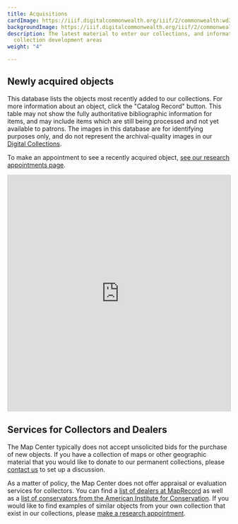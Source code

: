 ```yaml
---
title: Acquisitions
cardImage: https://iiif.digitalcommonwealth.org/iiif/2/commonwealth:wd3765932/1197,2952,7553,3500/1800,/0/default.jpg
backgroundImage: https://iiif.digitalcommonwealth.org/iiif/2/commonwealth:wd3765932/1197,2952,7553,3136/1800,/0/default.jpg
description: The latest material to enter our collections, and information on our
  collection development areas
weight: "4"

---
```

## Newly acquired objects 

This database lists the objects most recently added to our collections. For more information about an object, click the "Catalog Record" button. This table may not show the fully authoritative bibliographic information for items, and may include items which are still being processed and not yet available to patrons. The images in this database are for identifying purposes only, and do not represent the archival-quality images in our [Digital Collections](/collections/digital-collections).

To make an appointment to see a recently acquired object, [see our research appointments page](/research/appointments).

<iframe class="airtable-embed" src="https://airtable.com/embed/shr0RgG4AfpROgnqH?backgroundColor=green&viewControls=on" frameborder="0" onmousewheel="" width="100%" height="533" style="background: transparent; border: 1px solid #ccc;"></iframe>

## Services for Collectors and Dealers

The Map Center typically does not accept unsolicited bids for the purchase of new objects. If you have a collection of maps or other geographic material that you would like to donate to our permanent collections, please [contact us](/about/contact) to set up a discussion.

As a matter of policy, the Map Center does not offer appraisal or evaluation services for collectors. You can find a [list of dealers at MapRecord](https://www.maprecord.com/Dealers.html) as well as a [list of conservators from the American Institute for Conservation](https://www.culturalheritage.org/about-conservation/find-a-conservator). If you would like to find examples of similar objects from your own collection that exist in our collections, please [make a research appointment](/research).